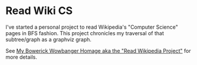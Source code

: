 Read Wiki CS
============
I've started a personal project to read Wikipedia's "Computer Science" pages in BFS fashion.
This project chronicles my traversal of that subtree/graph as a graphviz graph.

See [My Bowerick Wowbanger Homage aka the "Read Wikipedia Project"](http://tt2n.blogspot.com/2011/12/my-bowerick-wowbanger-homage-aka.html) for more details.
